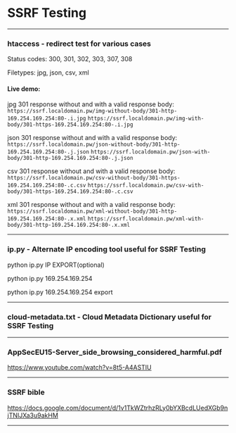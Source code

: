 # SSRF Testing

***

### htaccess - redirect test for various cases
Status codes: 300, 301, 302, 303, 307, 308

Filetypes: jpg, json, csv, xml
#### Live demo:
jpg 301 response without and with a valid response body:
`https://ssrf.localdomain.pw/img-without-body/301-http-169.254.169.254:80-.i.jpg`
`https://ssrf.localdomain.pw/img-with-body/301-https-169.254.169.254:80-.i.jpg`

json 301 response without and with a valid response body:
`https://ssrf.localdomain.pw/json-without-body/301-http-169.254.169.254:80-.j.json`
`https://ssrf.localdomain.pw/json-with-body/301-http-169.254.169.254:80-.j.json`


csv 301 response without and with a valid response body:
`https://ssrf.localdomain.pw/csv-without-body/301-https-169.254.169.254:80-.c.csv`
`https://ssrf.localdomain.pw/csv-with-body/301-https-169.254.169.254:80-.c.csv`


xml 301 response without and with a valid response body:
`https://ssrf.localdomain.pw/xml-without-body/301-http-169.254.169.254:80-.x.xml`
`https://ssrf.localdomain.pw/xml-with-body/301-http-169.254.169.254:80-.x.xml`


***

### ip.py - Alternate IP encoding tool useful for SSRF Testing

python ip.py IP EXPORT(optional)

python ip.py 169.254.169.254

python ip.py 169.254.169.254 export


***

### cloud-metadata.txt - Cloud Metadata Dictionary useful for SSRF Testing

***

### AppSecEU15-Server_side_browsing_considered_harmful.pdf
https://www.youtube.com/watch?v=8t5-A4ASTIU

***

### SSRF bible
https://docs.google.com/document/d/1v1TkWZtrhzRLy0bYXBcdLUedXGb9njTNIJXa3u9akHM

***
